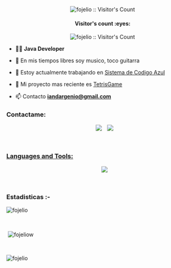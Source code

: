 
<p align="center"><img src="https://media.giphy.com/media/v1.Y2lkPTc5MGI3NjExb28xcmk4MG1tcG4wMXdydWMzMnA3Y21icHM4d3ppNGpucGYwMjJ0byZlcD12MV9pbnRlcm5hbF9naWZfYnlfaWQmY3Q9Zw/UZNX5bkukDIDDlIhTQ/giphy.gif" alt="fojelio :: Visitor's Count" /></p>

<h4 align="center">Visitor's count :eyes:</h4>

<p align="center"><img src="https://profile-counter.glitch.me/{fojelio}/count.svg" alt="fojelio :: Visitor's Count" /></p>

- 👨‍💻 **Java Developer**

- 🎸 En mis tiempos libres soy musico, toco guitarra

- 🔭 Estoy actualmente trabajando en [Sistema de Codigo Azul](https://github.com/botato300/sistema-codigo-azul)

- 🧩 Mi proyecto mas reciente es [TetrisGame](https://github.com/fojelio/TetrisGame)

- 📫 Contacto **iandargenio@gmail.com**

<h3 align="left">Contactame:</h3>
<p align="center">

 <div align="center"  class="icons-social" style="margin-left: 10px;">
	   <a style="margin-left: 10px;" target="_blank" href="https://instagram.com/thefojel">
			<img src="https://img.icons8.com/doodle/40/000000/instagram-new--v2.png"></a>
		<a style="margin-left: 10px;" target="_blank" href="https://twitter.com/thefojel">
			<img src="https://img.icons8.com/doodle/1x/twitter-squared--v2.png" ></a>
		<a style="margin-left: 10px;" target="_blank" href="https://www.youtube.com/channel/fojel">
      </div>

</p>
<br/>

<h3 align="left">Languages and Tools:</h3>
<p align="center">
  <a href="https://skillicons.dev">
    <img src="https://skillicons.dev/icons?i=git,bootstrap,cpp,css,discord,docker,express,figma,github,html,idea,java,js,linux,,mysql,nodejs,postman,py,vscode&perline=14" />
  </a>
</p>
<br>

<h3>Estadisticas :-</h3>
<p><img align="center"
    src="https://github-readme-stats.vercel.app/api/top-langs?username=fojelio&show_icons=true&locale=en&bg_color=0d1117&text_color=ffffff&layout=compact"
    alt="fojelio" 
    bg_color=#808080/></p>

<br>

<p>&nbsp;<img align="center" src="https://github-readme-stats.vercel.app/api?username=fojelio&show_icons=true&locale=en&bg_color=0d1117&text_color=ffffff&repo=convoychat"
    alt="fojeliow" /></p>

<br>

<p><img align="center" src="https://github-readme-streak-stats.herokuapp.com/?user=fojelio&theme=dark&background=0d1117&date_format=M%20j%5B%2C%20Y%5D" alt="fojelio" /></p>
      
<p align="left"> <a href="https://twitter.com/" target="blank"><img
      src="https://img.shields.io/twitter/follow/?logo=twitter&style=for-the-badge" alt="" /></a> </p>
